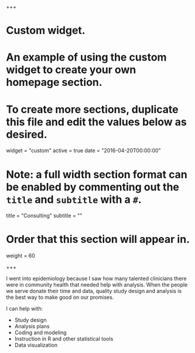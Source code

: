 +++
# Custom widget.
# An example of using the custom widget to create your own homepage section.
# To create more sections, duplicate this file and edit the values below as desired.
widget = "custom"
active = true
date = "2016-04-20T00:00:00"

# Note: a full width section format can be enabled by commenting out the `title` and `subtitle` with a `#`.
title = "Consulting"
subtitle = ""

# Order that this section will appear in.
weight = 60

+++

I went into epidemiology because I saw how many talented clinicians there were in community health that needed help with analysis. When the people we serve donate their time and data, quality study design and analysis is the best way to make good on our promises.

I can help with:

- Study design
- Analysis plans
- Coding and modeling
- Instruction in R and other statistical tools
- Data visualization
